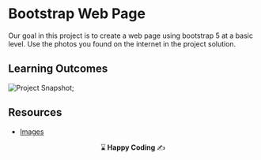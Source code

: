 # Bootstrap Web Page

Our goal in this project is to create a web page using bootstrap 5 at a basic level.
Use the photos you found on the internet in the project solution.

## Learning Outcomes

![Project Snapshot](./bootstrap.gif);



## Resources

- [Images](./img/)

<p align="center"> ⌛<strong> Happy Coding </strong> ✍ </p>
